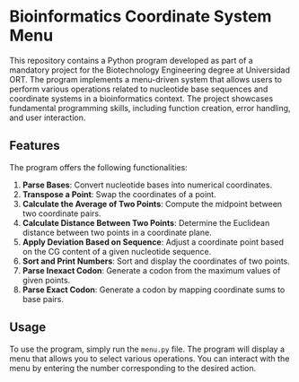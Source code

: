 # Bioinformatics Coordinate System Menu

This repository contains a Python program developed as part of a mandatory project for the Biotechnology Engineering degree at Universidad ORT. 
The program implements a menu-driven system that allows users to perform various operations related to nucleotide base sequences and coordinate systems in a bioinformatics context. 
The project showcases fundamental programming skills, including function creation, error handling, and user interaction.

## Features

The program offers the following functionalities:

1. **Parse Bases**: Convert nucleotide bases into numerical coordinates.
2. **Transpose a Point**: Swap the coordinates of a point.
3. **Calculate the Average of Two Points**: Compute the midpoint between two coordinate pairs.
4. **Calculate Distance Between Two Points**: Determine the Euclidean distance between two points in a coordinate plane.
5. **Apply Deviation Based on Sequence**: Adjust a coordinate point based on the CG content of a given nucleotide sequence.
6. **Sort and Print Numbers**: Sort and display the coordinates of two points.
7. **Parse Inexact Codon**: Generate a codon from the maximum values of given points.
8. **Parse Exact Codon**: Generate a codon by mapping coordinate sums to base pairs.

## Usage

To use the program, simply run the `menu.py` file. The program will display a menu that allows you to select various operations. You can interact with the menu by entering the number corresponding to the desired action.
